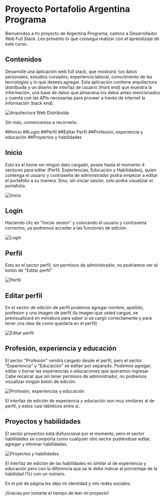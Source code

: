 # Proyecto Portafolio Argentina Programa

Bienvenidos a mi proyecto de Argentina Programa, camino a Desarrollador Web Full Stack.
Les presento lo que conseguí realizar con el aprendizaje de este curso.

## Contenidos

Desarrollé una aplicación web full stack, que mostrará: tus datos personales, estudios cursados, experiencia laboral, conocimiento de las
tecnologías y lo que desees agregar. Esta aplicación contiene arquitectura distribuida y un diseño de interfaz de usuario (front end) que muestra la información, una base de datos que almacena los datos antes mencionados y cuenta con las APIs necesarias para proveer a través de internet la información (back end). 

![Arquitectura Web Distribuida](https://user-images.githubusercontent.com/100737118/198729920-19be8658-4c20-42bb-9eee-3c67c731fa2c.jpg)

Sin más, comencemos a recorrerlo.

##Inicio
##Login
##Perfil
##Editar Perfil
##Profesión, experiencia y educación
##Proyectos y habilidades

## Inicio

Esto es el home sin ningún dato cargado, posee hasta el momento 4 sectores para editar (Perfil, Experiencias, Educación y Habilidades), quien contenga el usuario
y contraseña de administrador podrá empezar a editar el portafolio a su manera. Sino, sin iniciar sesión, solo podrá visualizar el portafolio.

![Inicio](https://user-images.githubusercontent.com/100737118/198728402-6be77139-7be7-48b9-b0ac-6a96b175be25.jpg)

## Login

Haciendo clic en "Iniciar sesion" y colocando el usuario y contraseña correctos, ya podremos acceder a las funciones de edición.

![Login](https://user-images.githubusercontent.com/100737118/198733074-1e501695-a189-4e63-a380-0b5d1c3b1861.jpg)

## Perfil

Esto es el sector perfil, sin permisos de administrador, no podríamos ver el botón de "Editar perfil"

![Perfil](https://user-images.githubusercontent.com/100737118/198733833-5a12c26a-5a1f-4354-b158-7a368184eafe.jpg)

## Editar perfil

En el sector de edición de perfil podemos agregar nombre, apellido, profesion y una imagen de perfil (la imagen que usted cargue, se previsualizará en miniatura para saber si se cargó correctamente y para tener una idea de como quedaría en el perfil)

![Editar perfil](https://user-images.githubusercontent.com/100737118/198734666-6673db67-4ccf-4b72-afd1-17632021a20c.jpg)

## Profesión, experiencia y educación

El sector "Profesión" vendrá cargado desde el perfil, pero el sector "Experiencia" y "Educación" se editan por separado.
Podemos agregar, editar o borrar las experiencias o educaciones que queramos ingresar.
Cabe recalcar que sin tener permisos de administrador, no podremos visualizar ningún botón de edición.

![Profesión, experiencias y educación](https://user-images.githubusercontent.com/100737118/198736167-1f9a40d3-8e5b-41c4-9554-d0eca17b2233.jpg)

El interfaz de edición de experiencia y educación son muy similares al de perfil, y estos casí idénticos entre sí.

## Proyectos y habilidades

El sector proyectos está disfuncional por el momento, pero el sector habilidades se comporta como cualquier otro sector pudiéndose editar, agregar y eliminar
habilidades.

![Proyectos y habilidades](https://user-images.githubusercontent.com/100737118/198737590-0ad9d9dd-66fe-4ccb-ae83-a33a86f274f0.jpg)

El interfaz de edición de las habilidades es similar al de experiencia y educación pero con la diferencia que se le debe indicar el porcentaje de la habilidad (%) con un número.

En el pié de página les dejo mi identidad y mis redes sociales.

¡Gracias por tomarte el tiempo de leer mi proyecto!
